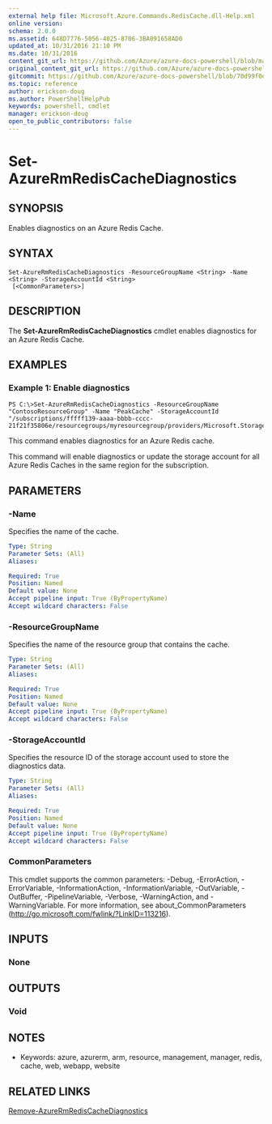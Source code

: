 ```yaml
---
external help file: Microsoft.Azure.Commands.RedisCache.dll-Help.xml
online version:
schema: 2.0.0
ms.assetid: 648D7776-5056-4025-8706-3BA091658AD0
updated_at: 10/31/2016 21:10 PM
ms.date: 10/31/2016
content_git_url: https://github.com/Azure/azure-docs-powershell/blob/master/azureps-cmdlets-docs/ResourceManager/AzureRM.RedisCache/v1.1.10/Set-AzureRmRedisCacheDiagnostics.md
original_content_git_url: https://github.com/Azure/azure-docs-powershell/blob/master/azureps-cmdlets-docs/ResourceManager/AzureRM.RedisCache/v1.1.10/Set-AzureRmRedisCacheDiagnostics.md
gitcommit: https://github.com/Azure/azure-docs-powershell/blob/70d99f0e924efe152eb73454f7898f92d5a5db64
ms.topic: reference
author: erickson-doug
ms.author: PowerShellHelpPub
keywords: powershell, cmdlet
manager: erickson-doug
open_to_public_contributors: false
---
```


# Set-AzureRmRedisCacheDiagnostics

## SYNOPSIS
Enables diagnostics on an Azure Redis Cache.

## SYNTAX

```
Set-AzureRmRedisCacheDiagnostics -ResourceGroupName <String> -Name <String> -StorageAccountId <String>
 [<CommonParameters>]
```

## DESCRIPTION
The **Set-AzureRmRedisCacheDiagnostics** cmdlet enables diagnostics for an Azure Redis Cache.

## EXAMPLES

### Example 1: Enable diagnostics
```
PS C:\>Set-AzureRmRedisCacheDiagnostics -ResourceGroupName "ContosoResourceGroup" -Name "PeakCache" -StorageAccountId "/subscriptions/fffff139-aaaa-bbbb-cccc-21f21f35806e/resourcegroups/myresourcegroup/providers/Microsoft.Storage/storageAccounts/mystorageaccount"
```

This command enables diagnostics for an Azure Redis cache.

This command will enable diagnostics or update the storage account for all Azure Redis Caches in the same region for the subscription.

## PARAMETERS

### -Name
Specifies the name of the cache.

```yaml
Type: String
Parameter Sets: (All)
Aliases: 

Required: True
Position: Named
Default value: None
Accept pipeline input: True (ByPropertyName)
Accept wildcard characters: False
```

### -ResourceGroupName
Specifies the name of the resource group that contains the cache.

```yaml
Type: String
Parameter Sets: (All)
Aliases: 

Required: True
Position: Named
Default value: None
Accept pipeline input: True (ByPropertyName)
Accept wildcard characters: False
```

### -StorageAccountId
Specifies the resource ID of the storage account used to store the diagnostics data.

```yaml
Type: String
Parameter Sets: (All)
Aliases: 

Required: True
Position: Named
Default value: None
Accept pipeline input: True (ByPropertyName)
Accept wildcard characters: False
```

### CommonParameters
This cmdlet supports the common parameters: -Debug, -ErrorAction, -ErrorVariable, -InformationAction, -InformationVariable, -OutVariable, -OutBuffer, -PipelineVariable, -Verbose, -WarningAction, and -WarningVariable. For more information, see about_CommonParameters (http://go.microsoft.com/fwlink/?LinkID=113216).

## INPUTS

### None

## OUTPUTS

### Void

## NOTES
* Keywords: azure, azurerm, arm, resource, management, manager, redis, cache, web, webapp, website

## RELATED LINKS

[Remove-AzureRmRedisCacheDiagnostics](./Remove-AzureRmRedisCacheDiagnostics.md)


